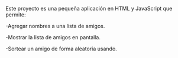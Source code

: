 
Este proyecto es una pequeña aplicación en HTML y JavaScript que permite:

-Agregar nombres a una lista de amigos.

-Mostrar la lista de amigos en pantalla.

-Sortear un amigo de forma aleatoria usando.

